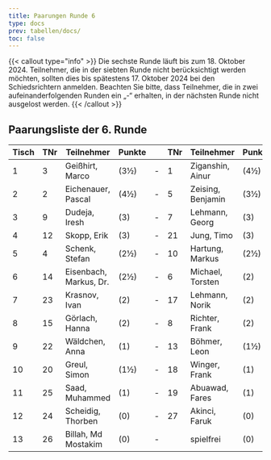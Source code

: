 ```yaml
---
title: Paarungen Runde 6
type: docs
prev: tabellen/docs/
toc: false
---
```


{{< callout type="info" >}}
Die sechste Runde läuft bis zum 18. Oktober 2024. Teilnehmer, die in der siebten Runde nicht berücksichtigt werden möchten, sollten dies bis spätestens 17. Oktober 2024 bei den Schiedsrichtern anmelden. Beachten Sie bitte, dass Teilnehmer, die in zwei aufeinanderfolgenden Runden ein „-“ erhalten, in der nächsten Runde nicht ausgelost werden.
{{< /callout >}}

## Paarungsliste der 6. Runde
| Tisch | TNr | Teilnehmer             | Punkte |     | TNr | Teilnehmer        | Punkte | Ergebnis |
| ----- | --- | ---------------------- | ------ | --- | --- | ----------------- | ------ | -------- |
| 1     | 3   | Geißhirt, Marco        | (3½)   | -   | 1   | Ziganshin, Ainur  | (4½)   | -        |
| 2     | 2   | Eichenauer, Pascal     | (4½)   | -   | 5   | Zeising, Benjamin | (3½)   | -        |
| 3     | 9   | Dudeja, Iresh          | (3)    | -   | 7   | Lehmann, Georg    | (3)    | -        |
| 4     | 12  | Skopp, Erik            | (3)    | -   | 21  | Jung, Timo        | (3)    |½ -½        |
| 5     | 4   | Schenk, Stefan         | (2½)   | -   | 10  | Hartung, Markus   | (2½)   | -        |
| 6     | 14  | Eisenbach, Markus, Dr. | (2½)   | -   | 6   | Michael, Torsten  | (2)    | -        |
| 7     | 23  | Krasnov, Ivan          | (2)    | -   | 17  | Lehmann, Norik    | (2)    | -        |
| 8     | 15  | Görlach, Hanna         | (2)    | -   | 8   | Richter, Frank    | (2)    | -        |
| 9     | 22  | Wäldchen, Anna         | (1)    | -   | 13  | Böhmer, Leon      | (1½)   | -        |
| 10    | 20  | Greul, Simon           | (1½)   | -   | 18  | Winger, Frank     | (1)    | -        |
| 11    | 25  | Saad, Muhammed         | (1)    | -   | 19  | Abuawad, Fares    | (1)    | -        |
| 12    | 24  | Scheidig, Thorben      | (0)    | -   | 27  | Akinci, Faruk     | (0)    | -        |
| 13    | 26  | Billah, Md Mostakim    | (0)    | -   |     | spielfrei         | (0)    | +        |
